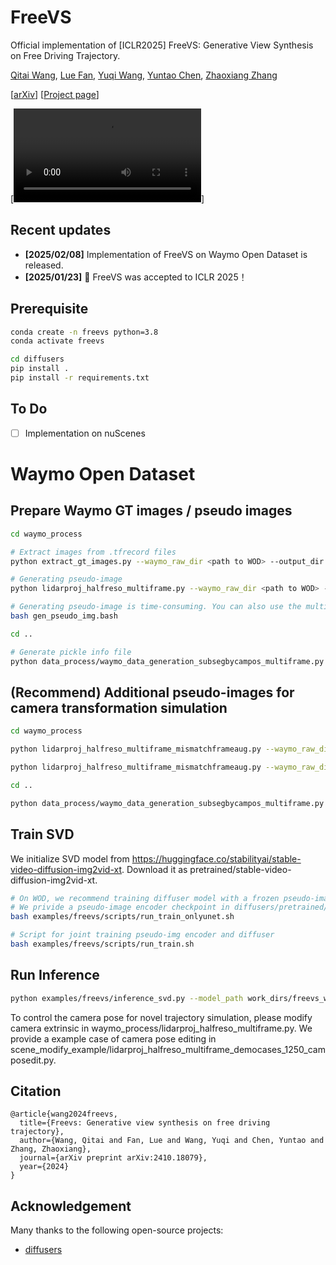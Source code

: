 # FreeVS
Official implementation of [ICLR2025] FreeVS: Generative View Synthesis on Free Driving Trajectory.

[Qitai Wang](https://github.com/esdolo), [Lue Fan](https://lue.fan/), [Yuqi Wang](https://robertwyq.github.io/), [Yuntao Chen](https://scholar.google.com/citations?user=iLOoUqIAAAAJ), [Zhaoxiang Zhang](https://zhaoxiangzhang.net/)


[[arXiv](https://arxiv.org/abs/2410.18079 )] [[Project page](https://freevs24.github.io//)]

[![Demo video](diffusers/demos/12505030131868863688_1740_000_1760_000_FRONT.mp4)]

## Recent updates
- **[2025/02/08]** Implementation of FreeVS on Waymo Open Dataset is released.
- **[2025/01/23]** 🎉 FreeVS was accepted to ICLR 2025！


## Prerequisite
```bash
conda create -n freevs python=3.8
conda activate freevs

cd diffusers
pip install .
pip install -r requirements.txt
```

## To Do
- [ ] Implementation on nuScenes

# Waymo Open Dataset  

## Prepare Waymo GT images / pseudo images
```bash
cd waymo_process

# Extract images from .tfrecord files
python extract_gt_images.py --waymo_raw_dir <path to WOD> --output_dir waymo_gtimg_5hz_allseg --interval 2

# Generating pseudo-image
python lidarproj_halfreso_multiframe.py --waymo_raw_dir <path to WOD> --output_dir waymo_pseudoimg_multiframe --interval 2 

# Generating pseudo-image is time-consuming. You can also use the multiprocess script:
bash gen_pseudo_img.bash

cd ..

# Generate pickle info file
python data_process/waymo_data_generation_subsegbycampos_multiframe.py --data_root waymo_process/waymo_gtimg_5hz_allseg/ --pseudoimg_root waymo_process/waymo_pseudoimg_multiframe/ --output_pickle waymo_process/waymo_multiframe_subsegbycampos.pkl
```

## (Recommend) Additional pseudo-images for camera transformation simulation 
```bash
cd waymo_process

python lidarproj_halfreso_multiframe_mismatchframeaug.py --waymo_raw_dir <path to WOD> --output_dir waymo_pseudoimg_multiframe_+4frame --interval 2 --mismatchnframe 4

python lidarproj_halfreso_multiframe_mismatchframeaug.py --waymo_raw_dir <path to WOD> --output_dir waymo_pseudoimg_multiframe_-4frame --interval 2 --mismatchnframe -4

cd ..

python data_process/waymo_data_generation_subsegbycampos_multiframe.py --data_root waymo_process/waymo_gtimg_5hz_allseg/ --pseudoimg_root waymo_process/waymo_pseudoimg_multiframe/ --transformation_simulation --pseudoimg_root_2 waymo_process/waymo_pseudoimg_multiframe_+4frame/ --pseudoimg_root_3 waymo_process/waymo_pseudoimg_multiframe_+4frame/ --output_pickle waymo_process/waymo_multiframe_subsegbycampos_transform_simulation.pkl
```

## Train SVD
We initialize SVD model from https://huggingface.co/stabilityai/stable-video-diffusion-img2vid-xt. Download it as pretrained/stable-video-diffusion-img2vid-xt.
```bash
# On WOD, we recommend training diffuser model with a frozen pseudo-image encoder, which can significantly accelerate model convergence.
# We privide a pseudo-image encoder checkpoint in diffusers/pretrained/.
bash examples/freevs/scripts/run_train_onlyunet.sh

# Script for joint training pseudo-img encoder and diffuser
bash examples/freevs/scripts/run_train.sh
```

## Run Inference
```bash
python examples/freevs/inference_svd.py --model_path work_dirs/freevs_waymo_halfreso_multiframe --img_pickle waymo_process/waymo_multiframe_subsegbycampos.pkl --output_dir rendered_waymo_origin
```
To control the camera pose for novel trajectory simulation, please modify camera extrinsic in waymo_process/lidarproj_halfreso_multiframe.py. We provide a example case of camera pose editing in scene_modify_example/lidarproj_halfreso_multiframe_democases_1250_camposedit.py.

## Citation
```
@article{wang2024freevs,
  title={Freevs: Generative view synthesis on free driving trajectory},
  author={Wang, Qitai and Fan, Lue and Wang, Yuqi and Chen, Yuntao and Zhang, Zhaoxiang},
  journal={arXiv preprint arXiv:2410.18079},
  year={2024}
}
```

## Acknowledgement 
Many thanks to the following open-source projects:
* [diffusers](https://github.com/huggingface/diffusers)